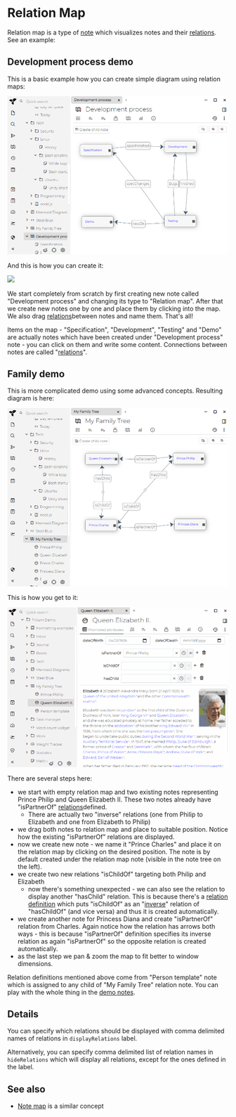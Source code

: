 # Relation Map
Relation map is a type of [note](../Basic%20Concepts/Navigation/Tree%20Concepts.md) which visualizes notes and their [relations](Attributes.md). See an example:

## Development process demo

This is a basic example how you can create simple diagram using relation maps:

![](../Attachments/relation-map-dev-process.png)

And this is how you can create it:

![](api/images/Y4LIZ7wFyxSo/relation-map-dev-process-demo.)

We start completely from scratch by first creating new note called "Development process" and changing its type to "Relation map". After that we create new notes one by one and place them by clicking into the map. We also drag [relations](Attributes.md)between notes and name them. That's all!

Items on the map - "Specification", "Development", "Testing" and "Demo" are actually notes which have been created under "Development process" note - you can click on them and write some content. Connections between notes are called "[relations](Attributes.md)".

## Family demo

This is more complicated demo using some advanced concepts. Resulting diagram is here:

![](../Attachments/relation-map-family.png)

This is how you get to it:

![](../Attachments/relation-map-family-demo.gif)

There are several steps here:

*   we start with empty relation map and two existing notes representing Prince Philip and Queen Elizabeth II. These two notes already have "isPartnerOf" [relations](Attributes.md)defined.
    *   There are actually two "inverse" relations (one from Philip to Elizabeth and one from Elizabeth to Philip)
*   we drag both notes to relation map and place to suitable position. Notice how the existing "isPartnerOf" relations are displayed.
*   now we create new note - we name it "Prince Charles" and place it on the relation map by clicking on the desired position. The note is by default created under the relation map note (visible in the note tree on the left).
*   we create two new relations "isChildOf" targeting both Philip and Elizabeth
    *   now there's something unexpected - we can also see the relation to display another "hasChild" relation. This is because there's a [relation definition](Attributes/Promoted%20Attributes.md) which puts "isChildOf" as an "[inverse](Attributes/Promoted%20Attributes.md)" relation of "hasChildOf" (and vice versa) and thus it is created automatically.
*   we create another note for Princess Diana and create "isPartnerOf" relation from Charles. Again notice how the relation has arrows both ways - this is because "isPartnerOf" definition specifies its inverse relation as again "isPartnerOf" so the opposite relation is created automatically.
*   as the last step we pan & zoom the map to fit better to window dimensions.

Relation definitions mentioned above come from "Person template" note which is assigned to any child of "My Family Tree" relation note. You can play with the whole thing in the [demo notes](Database.md).

## Details

You can specify which relations should be displayed with comma delimited names of relations in `displayRelations` label.

Alternatively, you can specify comma delimited list of relation names in `hideRelations` which will display all relations, except for the ones defined in the label.

## See also

*   [Note map](Note%20Map.md) is a similar concept